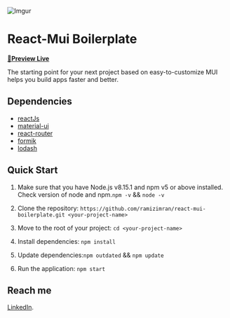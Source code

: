 ![Imgur](https://i.imgur.com/Cz1B3IB.jpg)

# React-Mui Boilerplate

**[🚀Preview Live](https://react-mui-boilerplate.vercel.app/)**

The starting point for your next project based on easy-to-customize MUI helps you build apps faster and better.

## Dependencies

- [reactJs](https://reactjs.org/)
- [material-ui](https://mui.com/)
- [react-router](https://reactrouter.com/)
- [formik](https://formik.org/)
- [lodash](https://lodash.com/)

## Quick Start

1. Make sure that you have Node.js v8.15.1 and npm v5 or above installed. Check version of node and npm.`npm -v` && `node -v`

2. Clone the repository: `https://github.com/ramizimran/react-mui-boilerplate.git <your-project-name>`

3. Move to the root of your project: `cd <your-project-name>`

4. Install dependencies: `npm install`

5. Update dependencies:`npm outdated` && `npm update`

6. Run the application: `npm start`

## Reach me

[LinkedIn](https://www.linkedin.com/in/ramizimran/).
